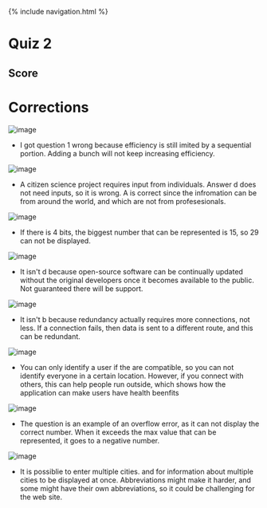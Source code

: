 {% include navigation.html %}

# Quiz 2

## Score

# Corrections

![image](https://user-images.githubusercontent.com/77864093/164943746-a914025f-bbb5-49f0-a3e4-5fc289b11f01.png)
* I got question 1 wrong because efficiency is still imited by a sequential portion. Adding a bunch will not keep increasing efficiency. 

![image](https://user-images.githubusercontent.com/77864093/164944022-f7293db2-de8f-4659-ab3d-cd4ac780482f.png)
* A citizen science project requires input from individuals. Answer d does not need inputs, so it is wrong. A is correct since the infromation can be from 
around the world, and which are not from profesesionals.

![image](https://user-images.githubusercontent.com/77864093/164944242-7f455df7-710f-4602-ad40-1f351f3fd369.png)
* If there is 4 bits, the biggest number that can be represented is 15, so 29 can not be displayed.

![image](https://user-images.githubusercontent.com/77864093/164944486-f30ce0ef-56d6-4f2a-9495-a53212fdc997.png)
* It isn't d because open-source software can be continually updated without the original developers once it becomes available to the public. Not guaranteed there
will be support. 

![image](https://user-images.githubusercontent.com/77864093/164945177-f7d564fd-5bdc-4a9e-850c-d8d7dfefda13.png)
* It isn't b because redundancy actually requires more connections, not less. If a connection fails, then data is sent to a different route, and this can be redundant.

![image](https://user-images.githubusercontent.com/77864093/164945229-c7369b0b-08e0-4cfa-8813-76d6e698eb5b.png)
* You can only identify a user if the are compatible, so you can not identify everyone in a certain location. However, if you connect with others, this can help
people run outside, which shows how the application can make users have health beenfits

![image](https://user-images.githubusercontent.com/77864093/164946872-2d252ead-cce1-4d62-996e-74917a6ac5e4.png)
* The question is an example of an overflow error, as it can not display the correct number. When it exceeds the max value that can be represented, it goes to
a negative number.

![image](https://user-images.githubusercontent.com/77864093/164947098-9eb30b23-3cc6-43cd-875e-1366b7bdc894.png)
* It is possiblie to enter multiple cities. and for information about multiple cities to be displayed at once. Abbreviations might make it harder, and some might have 
their own abbreviations, so it could be challenging for the web site.
